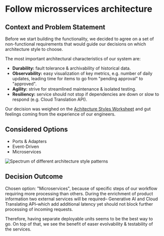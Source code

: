 # Follow microsservices architecture

## Context and Problem Statement

Before we start building the functionality, we decided to agree on a set of non-functional requirements that would guide our decisions on which architecture style to choose.

The most important architectural characteristics of our system are:
- **Durability:** fault tolerance & archivability of historical data.
- **Observability:** easy visualization of key metrics, e.g. number of daily updates, leading time for items to go from "pending approval" to "approved".
- **Agility:** strive for streamlined maintenance & isolated testing.
- **Resiliency:** service should not stop if dependencies are down or slow to respond (e.g. Cloud Translation API).

Our decision was weighed on the [Achitecture Styles Worksheet](https://www.developertoarchitect.com/downloads/architecture-styles-worksheet.pdf) and gut feelings coming from the experience of our engineers.

## Considered Options

* Ports & Adapters
* Event-Driven
* Microservices

![Spectrum of different architecture style patterns](https://github.com/Marcelixoo/momox-catalog-service/assets/29285152/5c71d44e-d091-4042-9f8e-a7803ea6d578)

## Decision Outcome

Chosen option: "Microservices", because of specific steps of our workflow requiring more processing than others. During the enrichment of product information two external services will be required– Generative AI and Cloud Translating API–which add additional latency yet should not block further processing of incoming requests.

Therefore, having separate deployable units seems to be the best way to go. On top of that, we see the benefit of easer evolvability & testability of the services.
